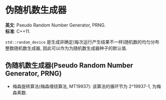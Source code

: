 # 伪随机数生成器

**英文**: Pseudo Random Number Generator, PRNG.  
**标准**: C++11.  

`std::random_device` 是生成非确定(每次运行产生结果不一样)随机数的均匀分布整数随机数生成器, 因此可以作为为随机数生成器种子的默认值.

## 伪随机数生成器(Pseudo Random Number Generator, PRNG)

- 梅森旋转算法(梅森缠绕算法, MT19937): 该算法的循环节为 2^19937-1, 为梅森素数.
